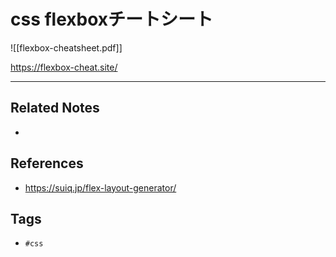 # css flexboxチートシート
![[flexbox-cheatsheet.pdf]]

https://flexbox-cheat.site/

---
## Related Notes
- 

## References
- https://suiq.jp/flex-layout-generator/

## Tags
- `#css`